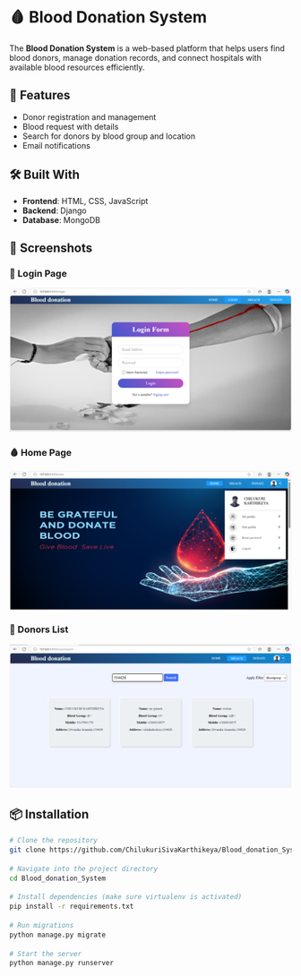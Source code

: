 # 🩸 Blood Donation System

The **Blood Donation System** is a web-based platform that helps users find blood donors, manage donation records, and connect hospitals with available blood resources efficiently.

## 🚀 Features

- Donor registration and management
- Blood request with details
- Search for donors by blood group and location
- Email notifications 

## 🛠️ Built With

- **Frontend**: HTML, CSS, JavaScript
- **Backend**: Django
- **Database**: MongoDB

## 📸 Screenshots

### 🔐 Login Page
<img src="screenshots/login.png" alt="Login Page" width="600"/>

### 🩸 Home Page
<img src="screenshots/home.png" alt="Donor List" width="600"/>

### 🧾 Donors List
<img src="screenshots/donors.png" alt="Blood Request Form" width="600"/>

## 📦 Installation

```bash
# Clone the repository
git clone https://github.com/ChilukuriSivaKarthikeya/Blood_donation_System.git

# Navigate into the project directory
cd Blood_donation_System

# Install dependencies (make sure virtualenv is activated)
pip install -r requirements.txt

# Run migrations
python manage.py migrate

# Start the server
python manage.py runserver
